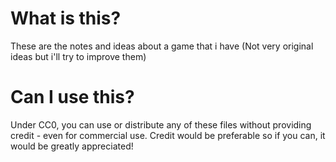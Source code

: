 # What is this?

These are the notes and ideas about a game that i have (Not very original ideas but i'll try to improve them)

# Can I use this?

Under CC0, you can use or distribute any of these files without providing credit - even for commercial use. Credit would be preferable so if you can, it would be greatly appreciated!

